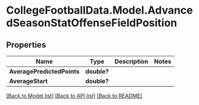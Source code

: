 # CollegeFootballData.Model.AdvancedSeasonStatOffenseFieldPosition

## Properties

Name | Type | Description | Notes
------------ | ------------- | ------------- | -------------
**AveragePredictedPoints** | **double?** |  | 
**AverageStart** | **double?** |  | 

[[Back to Model list]](../README.md#documentation-for-models) [[Back to API list]](../README.md#documentation-for-api-endpoints) [[Back to README]](../README.md)

